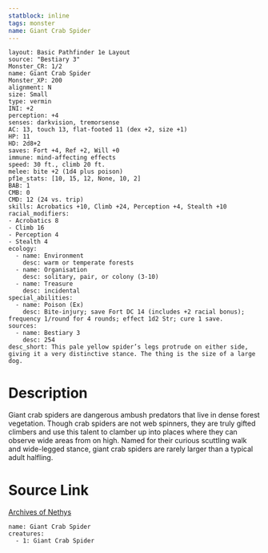 ```yaml
---
statblock: inline
tags: monster
name: Giant Crab Spider
---
```

```statblock
layout: Basic Pathfinder 1e Layout
source: "Bestiary 3"
Monster_CR: 1/2
name: Giant Crab Spider
Monster_XP: 200
alignment: N
size: Small
type: vermin
INI: +2
perception: +4
senses: darkvision, tremorsense
AC: 13, touch 13, flat-footed 11 (dex +2, size +1)
HP: 11
HD: 2d8+2
saves: Fort +4, Ref +2, Will +0
immune: mind-affecting effects
speed: 30 ft., climb 20 ft.
melee: bite +2 (1d4 plus poison)
pf1e_stats: [10, 15, 12, None, 10, 2]
BAB: 1
CMB: 0
CMD: 12 (24 vs. trip)
skills: Acrobatics +10, Climb +24, Perception +4, Stealth +10
racial_modifiers:
- Acrobatics 8
- Climb 16
- Perception 4
- Stealth 4
ecology:
  - name: Environment
    desc: warm or temperate forests
  - name: Organisation
    desc: solitary, pair, or colony (3-10)
  - name: Treasure
    desc: incidental
special_abilities:
  - name: Poison (Ex)
    desc: Bite-injury; save Fort DC 14 (includes +2 racial bonus); frequency 1/round for 4 rounds; effect 1d2 Str; cure 1 save.
sources:
  - name: Bestiary 3
    desc: 254
desc_short: This pale yellow spider’s legs protrude on either side, giving it a very distinctive stance. The thing is the size of a large dog.
```
# Description
Giant crab spiders are dangerous ambush predators that live in dense forest vegetation. Though crab spiders are not web spinners, they are truly gifted climbers and use this talent to clamber up into places where they can observe wide areas from on high. Named for their curious scuttling walk and wide-legged stance, giant crab spiders are rarely larger than a typical adult halfling.
# Source Link
[Archives of Nethys](https://aonprd.com/MonsterDisplay.aspx?ItemName=Giant%20Crab%20Spider)
```encounter-table
name: Giant Crab Spider
creatures:
  - 1: Giant Crab Spider
```
